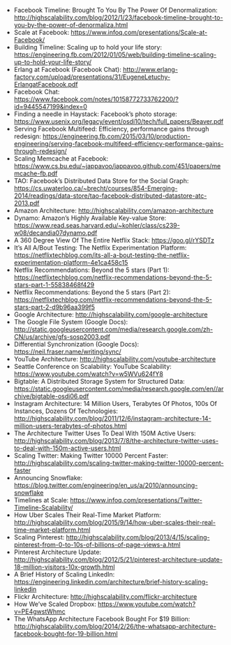 * Facebook Timeline: Brought To You By The Power Of Denormalization: http://highscalability.com/blog/2012/1/23/facebook-timeline-brought-to-you-by-the-power-of-denormaliza.html
* Scale at Facebook: https://www.infoq.com/presentations/Scale-at-Facebook/
* Building Timeline: Scaling up to hold your life story: https://engineering.fb.com/2012/01/05/web/building-timeline-scaling-up-to-hold-your-life-story/
* Erlang at Facebook (Facebook Chat): http://www.erlang-factory.com/upload/presentations/31/EugeneLetuchy-ErlangatFacebook.pdf 
* Facebook Chat: https://www.facebook.com/notes/10158772733762200/?id=9445547199&index=0
* Finding a needle in Haystack: Facebook’s photo storage: https://www.usenix.org/legacy/event/osdi10/tech/full_papers/Beaver.pdf
* Serving Facebook Multifeed: Efficiency, performance gains through redesign: https://engineering.fb.com/2015/03/10/production-engineering/serving-facebook-multifeed-efficiency-performance-gains-through-redesign/
* Scaling Memcache at Facebook: https://www.cs.bu.edu/~jappavoo/jappavoo.github.com/451/papers/memcache-fb.pdf
* TAO: Facebook’s Distributed Data Store for the Social Graph: https://cs.uwaterloo.ca/~brecht/courses/854-Emerging-2014/readings/data-store/tao-facebook-distributed-datastore-atc-2013.pdf
* Amazon Architecture: http://highscalability.com/amazon-architecture
* Dynamo: Amazon’s Highly Available Key-value Store: https://www.read.seas.harvard.edu/~kohler/class/cs239-w08/decandia07dynamo.pdf
* A 360 Degree View Of The Entire Netflix Stack: https://goo.gl/rYSDTz 
* It’s All A/Bout Testing: The Netflix Experimentation Platform: https://netflixtechblog.com/its-all-a-bout-testing-the-netflix-experimentation-platform-4e1ca458c15
* Netflix Recommendations: Beyond the 5 stars (Part 1): https://netflixtechblog.com/netflix-recommendations-beyond-the-5-stars-part-1-55838468f429
* Netflix Recommendations: Beyond the 5 stars (Part 2): https://netflixtechblog.com/netflix-recommendations-beyond-the-5-stars-part-2-d9b96aa399f5
* Google Architecture: http://highscalability.com/google-architecture
* The Google File System (Google Docs): http://static.googleusercontent.com/media/research.google.com/zh-CN/us/archive/gfs-sosp2003.pdf
* Differential Synchronization (Google Docs): https://neil.fraser.name/writing/sync/
* YouTube Architecture: http://highscalability.com/youtube-architecture
* Seattle Conference on Scalability: YouTube Scalability: https://www.youtube.com/watch?v=w5WVu624fY8
* Bigtable: A Distributed Storage System for Structured Data: https://static.googleusercontent.com/media/research.google.com/en//archive/bigtable-osdi06.pdf
* Instagram Architecture: 14 Million Users, Terabytes Of Photos, 100s Of Instances, Dozens Of Technologies: http://highscalability.com/blog/2011/12/6/instagram-architecture-14-million-users-terabytes-of-photos.html
* The Architecture Twitter Uses To Deal With 150M Active Users: http://highscalability.com/blog/2013/7/8/the-architecture-twitter-uses-to-deal-with-150m-active-users.html
* Scaling Twitter: Making Twitter 10000 Percent Faster: http://highscalability.com/scaling-twitter-making-twitter-10000-percent-faster
* Announcing Snowflake: https://blog.twitter.com/engineering/en_us/a/2010/announcing-snowflake
* Timelines at Scale: https://www.infoq.com/presentations/Twitter-Timeline-Scalability/
* How Uber Scales Their Real-Time Market Platform: http://highscalability.com/blog/2015/9/14/how-uber-scales-their-real-time-market-platform.html
* Scaling Pinterest: http://highscalability.com/blog/2013/4/15/scaling-pinterest-from-0-to-10s-of-billions-of-page-views-a.html
* Pinterest Architecture Update: http://highscalability.com/blog/2012/5/21/pinterest-architecture-update-18-million-visitors-10x-growth.html
* A Brief History of Scaling LinkedIn: https://engineering.linkedin.com/architecture/brief-history-scaling-linkedin
* Flickr Architecture: http://highscalability.com/flickr-architecture
* How We’ve Scaled Dropbox: https://www.youtube.com/watch?v=PE4gwstWhmc
* The WhatsApp Architecture Facebook Bought For $19 Billion: http://highscalability.com/blog/2014/2/26/the-whatsapp-architecture-facebook-bought-for-19-billion.html

